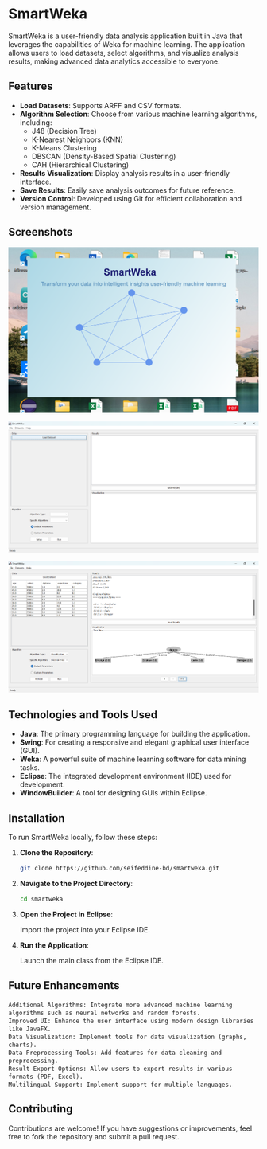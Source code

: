 # SmartWeka

SmartWeka is a user-friendly data analysis application built in Java that leverages the capabilities of Weka for machine learning. The application allows users to load datasets, select algorithms, and visualize analysis results, making advanced data analytics accessible to everyone.

## Features

- **Load Datasets**: Supports ARFF and CSV formats.
- **Algorithm Selection**: Choose from various machine learning algorithms, including:
  - J48 (Decision Tree)
  - K-Nearest Neighbors (KNN)
  - K-Means Clustering
  - DBSCAN (Density-Based Spatial Clustering)
  - CAH (Hierarchical Clustering)
- **Results Visualization**: Display analysis results in a user-friendly interface.
- **Save Results**: Easily save analysis outcomes for future reference.
- **Version Control**: Developed using Git for efficient collaboration and version management.

## Screenshots 

![Splash Screen](screenshots/0.png)

![Main Window](screenshots/1.png)

![Trying decesion tree algo](screenshots/2.png)


## Technologies and Tools Used

- **Java**: The primary programming language for building the application.
- **Swing**: For creating a responsive and elegant graphical user interface (GUI).
- **Weka**: A powerful suite of machine learning software for data mining tasks.
- **Eclipse**: The integrated development environment (IDE) used for development.
- **WindowBuilder**: A tool for designing GUIs within Eclipse.

## Installation

To run SmartWeka locally, follow these steps:

1. **Clone the Repository**:
   ```bash
   git clone https://github.com/seifeddine-bd/smartweka.git

2. **Navigate to the Project Directory**:
    ```bash
    cd smartweka

3. **Open the Project in Eclipse**:

    Import the project into your Eclipse IDE.

4. **Run the Application**:

    Launch the main class from the Eclipse IDE.


## Future Enhancements

    Additional Algorithms: Integrate more advanced machine learning algorithms such as neural networks and random forests.
    Improved UI: Enhance the user interface using modern design libraries like JavaFX.
    Data Visualization: Implement tools for data visualization (graphs, charts).
    Data Preprocessing Tools: Add features for data cleaning and preprocessing.
    Result Export Options: Allow users to export results in various formats (PDF, Excel).
    Multilingual Support: Implement support for multiple languages.

## Contributing

Contributions are welcome! If you have suggestions or improvements, feel free to fork the repository and submit a pull request.